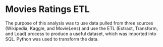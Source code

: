 # Movies Ratings ETL
The purpose of this analysis was to use data pulled from three sources (Wikipedia, Kaggle, and MovieLens) and use the ETL (Extract, Transform, and Load) process to produce a useful dataset, which was imported into SQL. Python was used to transform the data.
